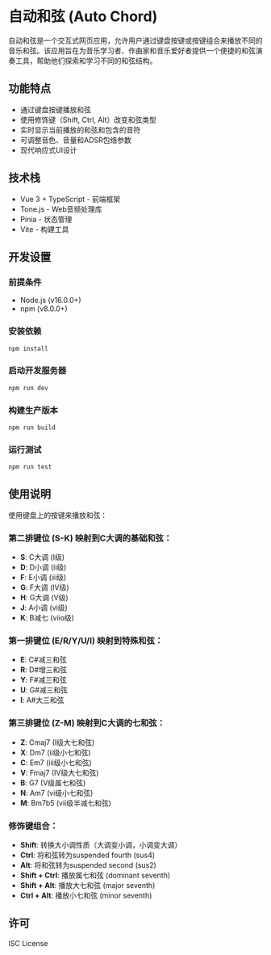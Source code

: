 # 自动和弦 (Auto Chord)

自动和弦是一个交互式网页应用，允许用户通过键盘按键或按键组合来播放不同的音乐和弦。该应用旨在为音乐学习者、作曲家和音乐爱好者提供一个便捷的和弦演奏工具，帮助他们探索和学习不同的和弦结构。

## 功能特点

- 通过键盘按键播放和弦
- 使用修饰键（Shift, Ctrl, Alt）改变和弦类型
- 实时显示当前播放的和弦和包含的音符
- 可调整音色、音量和ADSR包络参数
- 现代响应式UI设计

## 技术栈

- Vue 3 + TypeScript - 前端框架
- Tone.js - Web音频处理库
- Pinia - 状态管理
- Vite - 构建工具

## 开发设置

### 前提条件

- Node.js (v16.0.0+)
- npm (v8.0.0+)

### 安装依赖

```bash
npm install
```

### 启动开发服务器

```bash
npm run dev
```

### 构建生产版本

```bash
npm run build
```

### 运行测试

```bash
npm run test
```

## 使用说明

使用键盘上的按键来播放和弦：

### 第二排键位 (S-K) 映射到C大调的基础和弦：
- **S**: C大调 (I级)
- **D**: D小调 (ii级)
- **F**: E小调 (iii级)
- **G**: F大调 (IV级)
- **H**: G大调 (V级)
- **J**: A小调 (vi级)
- **K**: B减七 (viio级)

### 第一排键位 (E/R/Y/U/I) 映射到特殊和弦：
- **E**: C#减三和弦
- **R**: D#增三和弦
- **Y**: F#减三和弦
- **U**: G#减三和弦
- **I**: A#大三和弦

### 第三排键位 (Z-M) 映射到C大调的七和弦：
- **Z**: Cmaj7 (I级大七和弦)
- **X**: Dm7 (ii级小七和弦)
- **C**: Em7 (iii级小七和弦)
- **V**: Fmaj7 (IV级大七和弦)
- **B**: G7 (V级属七和弦)
- **N**: Am7 (vi级小七和弦)
- **M**: Bm7b5 (vii级半减七和弦)

### 修饰键组合：
- **Shift**: 转换大小调性质（大调变小调，小调变大调）
- **Ctrl**: 将和弦转为suspended fourth (sus4)
- **Alt**: 将和弦转为suspended second (sus2)
- **Shift + Ctrl**: 播放属七和弦 (dominant seventh)
- **Shift + Alt**: 播放大七和弦 (major seventh)
- **Ctrl + Alt**: 播放小七和弦 (minor seventh)

## 许可

ISC License

